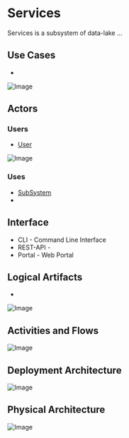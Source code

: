 # Services

Services is a subsystem of data-lake ...

## Use Cases

* 

![Image](./Solution/Services/UseCases.png)

## Actors

### Users 

* [User](User)

![Image](./Solution/Services/UserInteraction.png)

### Uses

* [SubSystem](./Solution/Services/SubSystem-Services.md)
* 

## Interface

* CLI - Command Line Interface
* REST-API - 
* Portal - Web Portal

## Logical Artifacts

*

![Image](./Solution/Services/Logical.png)

## Activities and Flows 

![Image](./Solution/Services/Process.png)

## Deployment Architecture

![Image](./Solution/Services/Deployment.png)

## Physical Architecture

![Image](./Solution/Services/Physical.png)

